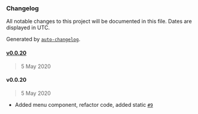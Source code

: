 ### Changelog

All notable changes to this project will be documented in this file. Dates are displayed in UTC.

Generated by [`auto-changelog`](https://github.com/CookPete/auto-changelog).

#### [v0.0.20](https://github.com/datawizio/react-components/compare/v0.0.20...v0.0.20)

> 5 May 2020

#### v0.0.20

> 5 May 2020

- Added menu component, refactor code, added static [`#9`](https://github.com/datawizio/react-components/pull/9)
